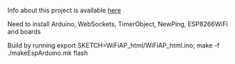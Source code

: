 Info about this project is available
[here](http://localhost:4000/mechanical/academic/software/2017/12/16/Fire-Rescue-Robot)

Need to install Arduino, WebSockets, TimerObject, NewPing, ESP8266WiFi and boards

Build by running
export SKETCH=WiFiAP_html/WiFiAP_html.ino; make -f ./makeEspArduino.mk flash

